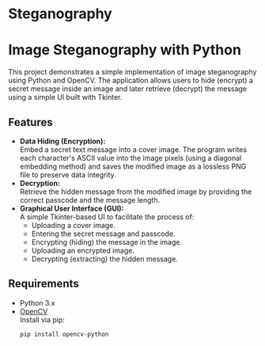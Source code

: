 # Steganography
# Image Steganography with Python
This project demonstrates a simple implementation of image steganography using Python and OpenCV. The application allows users to hide (encrypt) a secret message inside an image and later retrieve (decrypt) the message using a simple UI built with Tkinter.
## Features
- **Data Hiding (Encryption):**  
  Embed a secret text message into a cover image. The program writes each character's ASCII value into the image pixels (using a diagonal embedding method) and saves the modified image as a lossless PNG file to preserve data integrity.
- **Decryption:**  
  Retrieve the hidden message from the modified image by providing the correct passcode and the message length.
- **Graphical User Interface (GUI):**  
  A simple Tkinter-based UI to facilitate the process of:
  - Uploading a cover image.
  - Entering the secret message and passcode.
  - Encrypting (hiding) the message in the image.
  - Uploading an encrypted image.
  - Decrypting (extracting) the hidden message.
## Requirements
- Python 3.x
- [OpenCV](https://pypi.org/project/opencv-python/)  
  Install via pip:  
  ```bash
  pip install opencv-python
